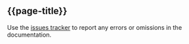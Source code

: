 ## {{page-title}}

Use the [issues tracker](https://simplifier.net/GPConnect2/~issues) to report any errors or omissions in the documentation.